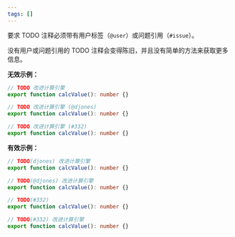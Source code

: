 ```yaml
---
tags: []
---
```


要求 TODO 注释必须带有用户标签（`@user`）或问题引用（`#issue`）。

没有用户或问题引用的 TODO 注释会变得陈旧，并且没有简单的方法来获取更多信息。

**无效示例：**

```typescript
// TODO 改进计算引擎
export function calcValue(): number {}
```

```typescript
// TODO 改进计算引擎 (@djones)
export function calcValue(): number {}
```

```typescript
// TODO 改进计算引擎 (#332)
export function calcValue(): number {}
```

**有效示例：**

```typescript
// TODO(djones) 改进计算引擎
export function calcValue(): number {}
```

```typescript
// TODO(@djones) 改进计算引擎
export function calcValue(): number {}
```

```typescript
// TODO(#332)
export function calcValue(): number {}
```

```typescript
// TODO(#332) 改进计算引擎
export function calcValue(): number {}
```